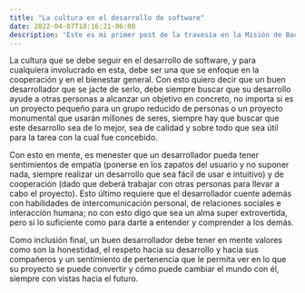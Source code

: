 ```yaml
---
title: "La cultura en el desarrollo de software"
date: 2022-04-07T18:16:21-06:00
description: 'Este es mi primer post de la travesía en la Misión de Backend con Node JS de Launch X.'
---
```


La cultura que se debe seguir en el desarrollo de software, y para cualquiera involucrado en esta, debe ser una que se enfoque en la cooperación y en el bienestar general. Con esto quiero decir que un buen desarrollador que se jacte de serlo, debe siempre buscar que su desarrollo ayude a otras personas a alcanzar un objetivo en concreto, no importa si es un proyecto pequeño para un grupo reducido de personas o un proyecto monumental que usarán millones de seres, siempre hay que buscar que este desarrollo sea de lo mejor, sea de calidad y sobre todo que sea útil para la tarea con la cual fue concebido.

Con esto en mente, es menester que un desarrollador pueda tener sentimientos de empatía (ponerse en los zapatos del usuario y no suponer nada, siempre realizar un desarrollo que sea fácil de usar e intuitivo) y de cooperación (dado que deberá trabajar con otras personas para llevar a cabo el proyecto). Esto último requiere que el desarrollador cuente además con habilidades de intercomunicación personal, de relaciones sociales e interacción humana; no con esto digo que sea un alma super extrovertida, pero si lo suficiente como para darte a entender y comprender a los demás.

Como inclusión final, un buen desarrollador debe tener en mente valores como son la honestidad, el respeto hacia su desarrollo y hacia sus compañeros y un sentimiento de pertenencia que le permita ver en lo que su proyecto se puede convertir y cómo puede cambiar el mundo con él, siempre con vistas hacia el futuro.
